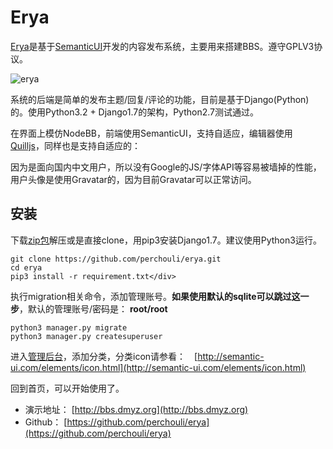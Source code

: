 Erya
====

[Erya](https://github.com/perchouli/erya)是基于[SemanticUI](http://semantic-ui.com/)开发的内容发布系统，主要用来搭建BBS。遵守GPLV3协议。

![erya](http://dmyz.org/wp-content/uploads/2014/07/erya.jpg)

系统的后端是简单的发布主题/回复/评论的功能，目前是基于Django(Python)的。使用Python3.2 + Django1.7的架构，Python2.7测试通过。

在界面上模仿NodeBB，前端使用SemanticUI，支持自适应，编辑器使用[Quilljs](http://quilljs.com/)，同样也是支持自适应的：

因为是面向国内中文用户，所以没有Google的JS/字体API等容易被墙掉的性能，用户头像是使用Gravatar的，因为目前Gravatar可以正常访问。

## 安装

下载[zip包](https://github.com/perchouli/erya/archive/master.zip)解压或是直接clone，用pip3安装Django1.7。建议使用Python3运行。

    git clone https://github.com/perchouli/erya.git
    cd erya
    pip3 install -r requirement.txt</div>

执行migration相关命令，添加管理账号。**如果使用默认的sqlite可以跳过这一步**，默认的管理账号/密码是： **root/root**

    python3 manager.py migrate
    python3 manager.py createsuperuser

进入[管理后台](http://bbs.dmyz.org/admin/)，添加分类，分类icon请参看：　[http://semantic-ui.com/elements/icon.html](http://semantic-ui.com/elements/icon.html)

回到首页，可以开始使用了。

*   演示地址： [http://bbs.dmyz.org](http://bbs.dmyz.org)
*   Github： [https://github.com/perchouli/erya](https://github.com/perchouli/erya)
